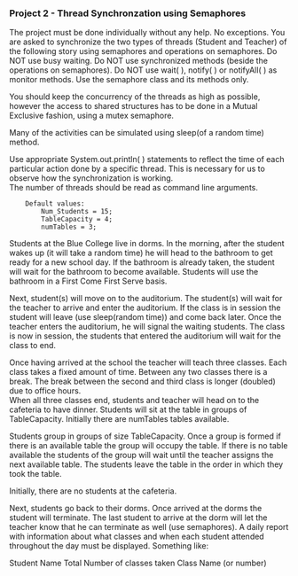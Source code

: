### Project 2 - Thread Synchronzation using Semaphores

The project must be done individually without any help.  No exceptions. You are asked to synchronize the two types of threads (Student and Teacher) of the following story using semaphores and operations on semaphores.   Do NOT use busy waiting. Do NOT use synchronized methods (beside the operations on semaphores).   Do NOT use wait( ), notify( ) or notifyAll( ) as monitor methods.  Use the semaphore class and its methods only.  

You should keep the concurrency of the threads as high as possible, however the access to shared structures has to be done in a Mutual Exclusive fashion, using a mutex semaphore.  

Many of the activities can be simulated using sleep(of a random time) method.  

Use appropriate System.out.println( ) statements to reflect the time of each particular action done by a specific thread. This is necessary for us to observe how the synchronization is working.  
The number of threads should be read as command line arguments.  
```
    Default values: 
        Num_Students = 15; 
        TableCapacity = 4; 
        numTables = 3;  
```

Students at the Blue College live in dorms.  In the morning, after the student wakes up (it will take a random time) he will head to the bathroom to get ready for a new school day.  If the bathroom is already taken, the student will wait for the bathroom to become available. Students will use the bathroom in a First Come First Serve basis.   

Next, student(s) will move on to the auditorium.  The student(s) will wait for the teacher to arrive and enter the auditorium. If the class is in session the student will leave (use sleep(random time)) and come back later. Once the teacher enters the auditorium, he will signal the waiting students.  The class is now in session, the students that entered the auditorium will wait for the class to end.   

Once having arrived at the school the teacher will teach three classes.  Each class takes a fixed amount of time.  Between any two classes there is a break.  The break between the second and third class is longer (doubled) due to office hours.   
When all three classes end, students and teacher will head on to the cafeteria to have dinner.  Students will sit at the table in groups of TableCapacity.  Initially there are numTables tables available.  

Students group in groups of size TableCapacity.  Once a group is formed if there is an available table the group will occupy the table.  If there is no table available the students of the group will wait until the teacher assigns the next available table. The students leave the table in the order in which they took the table.   

Initially, there are no students at the cafeteria.  

Next, students go back to their dorms.  Once arrived at the dorms the student will terminate.  The last student to arrive at the dorm will let the teacher know that he can terminate as well (use semaphores). 
A daily report with information about what classes and when each student attended throughout the day must be displayed.  Something like:  

Student Name   Total Number of classes taken    Class Name (or number)     
